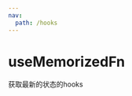 ```yaml
---
nav:
  path: /hooks
---
```


# useMemorizedFn
获取最新的状态的hooks

<!-- <code src='./demo/demo1.tsx'> -->
